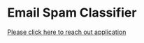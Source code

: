 # Email Spam Classifier
 
 [Please click here to reach out application](https://email-spam-classifier-g9bwrqgheioetrbkzng3c3.streamlit.app/)
